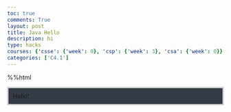 ```yaml
---
toc: true
comments: True
layout: post
title: Java Hello
description: hi
type: hacks
courses: {'csse': {'week': 0}, 'csp': {'week': 3}, 'csa': {'week': 0}}
categories: ['C4.1']
---
```


%%html
<html>
    <head>
        <style>
            #output {
                background-color: #353b45;
                padding: 10px;
                border: 3px solid #ccc;
                font: 25; 
            }
        </style>
    </head>
    <body>
        <p id="data" hidden>
        </p>
        <div id="output">
            Hello!
        </div>
    </body>
</html>
